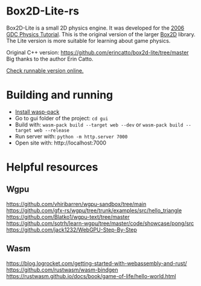 # Box2D-Lite-rs
Box2D-Lite is a small 2D physics engine. It was developed for the [2006 GDC Physics Tutorial](docs/GDC2006_Catto_Erin_PhysicsTutorial.pdf). This is the original version of the larger [Box2D](https://box2d.org) library. The Lite version is more suitable for learning about game physics.  

Original C++ version: https://github.com/erincatto/box2d-lite/tree/master  
Big thanks to the author Erin Catto.  

[Check runnable version online.](https://xcemaxx.github.io/box2d-lite-rs/)

# Building and running
- [Install wasp-pack](https://rustwasm.github.io/wasm-pack/installer/)  
- Go to gui folder of the project: `cd gui`
- Build with: `wasm-pack build --target web --dev` or `wasm-pack build --target web --release`
- Run server with:
`python -m http.server 7000`
- Open site with: http://localhost:7000  

# Helpful resources
## Wgpu
https://github.com/vhiribarren/wgpu-sandbox/tree/main  
https://github.com/gfx-rs/wgpu/tree/trunk/examples/src/hello_triangle  
https://github.com/Blatko1/wgpu-text/tree/master  
https://github.com/sotrh/learn-wgpu/tree/master/code/showcase/pong/src  
https://github.com/jack1232/WebGPU-Step-By-Step  

## Wasm
https://blog.logrocket.com/getting-started-with-webassembly-and-rust/  
https://github.com/rustwasm/wasm-bindgen  
https://rustwasm.github.io/docs/book/game-of-life/hello-world.html  